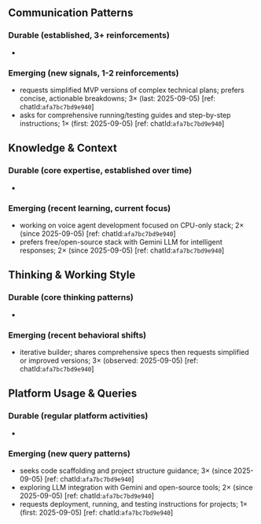 ## Communication Patterns
### Durable (established, 3+ reinforcements)
- 

### Emerging (new signals, 1-2 reinforcements)
- requests simplified MVP versions of complex technical plans; prefers concise, actionable breakdowns; 3× (last: 2025-09-05) [ref: chatId:`afa7bc7bd9e940`]
- asks for comprehensive running/testing guides and step-by-step instructions; 1× (first: 2025-09-05) [ref: chatId:`afa7bc7bd9e940`]

## Knowledge & Context
### Durable (core expertise, established over time)
- 

### Emerging (recent learning, current focus)
- working on voice agent development focused on CPU-only stack; 2× (since 2025-09-05) [ref: chatId:`afa7bc7bd9e940`]
- prefers free/open-source stack with Gemini LLM for intelligent responses; 2× (since 2025-09-05) [ref: chatId:`afa7bc7bd9e940`]

## Thinking & Working Style
### Durable (core thinking patterns)
- 

### Emerging (recent behavioral shifts)
- iterative builder; shares comprehensive specs then requests simplified or improved versions; 3× (observed: 2025-09-05) [ref: chatId:`afa7bc7bd9e940`]

## Platform Usage & Queries
### Durable (regular platform activities)
- 

### Emerging (new query patterns)
- seeks code scaffolding and project structure guidance; 3× (since 2025-09-05) [ref: chatId:`afa7bc7bd9e940`]
- exploring LLM integration with Gemini and open-source tools; 2× (since 2025-09-05) [ref: chatId:`afa7bc7bd9e940`]
- requests deployment, running, and testing instructions for projects; 1× (first: 2025-09-05) [ref: chatId:`afa7bc7bd9e940`]